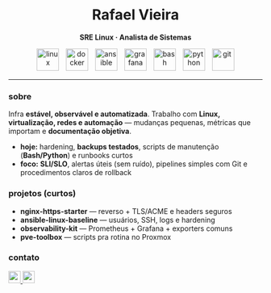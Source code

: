 <h1 align="center">Rafael Vieira</h1>
<p align="center"><b>SRE Linux · Analista de Sistemas</b></p>

<div align="center">
  <!-- Stack essencial -->
  <img src="https://skillicons.dev/icons?i=linux" height="44" alt="linux" />
  <img width="6" />
  <img src="https://skillicons.dev/icons?i=docker" height="44" alt="docker" />
  <img width="6" />
  <img src="https://skillicons.dev/icons?i=ansible" height="44" alt="ansible" />
  <img width="6" />
  <img src="https://skillicons.dev/icons?i=grafana" height="44" alt="grafana" />
  <img width="6" />
  <img src="https://skillicons.dev/icons?i=bash" height="44" alt="bash" />
  <img width="6" />
  <img src="https://skillicons.dev/icons?i=python" height="44" alt="python" />
  <img width="6" />
  <img src="https://skillicons.dev/icons?i=git" height="44" alt="git" />
</div>

---

### sobre
Infra **estável, observável e automatizada**. Trabalho com **Linux, virtualização, redes e automação** — mudanças pequenas, métricas que importam e **documentação objetiva**.

- **hoje:** hardening, **backups testados**, scripts de manutenção (**Bash/Python**) e runbooks curtos  
- **foco:** **SLI/SLO**, alertas úteis (sem ruído), pipelines simples com Git e procedimentos claros de rollback


### projetos (curtos)
- **nginx-https-starter** — reverso + TLS/ACME e headers seguros  
- **ansible-linux-baseline** — usuários, SSH, logs e hardening  
- **observability-kit** — Prometheus + Grafana + exporters comuns  
- **pve-toolbox** — scripts pra rotina no Proxmox

### contato
<div align="left">
  <a href="mailto:SEUEMAIL@exemplo.com">
    <img src="https://img.shields.io/static/v1?message=Email&logo=gmail&label=&color=0B5BD3&logoColor=white&style=for-the-badge" height="24" />
  </a>
  <a href="https://www.linkedin.com/in/SEULINK/">
    <img src="https://img.shields.io/static/v1?message=LinkedIn&logo=linkedin&label=&color=0A66C2&logoColor=white&style=for-the-badge" height="24" />
  </a>
</div>

